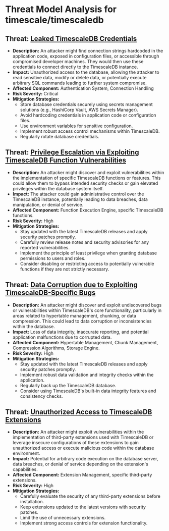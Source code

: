 # Threat Model Analysis for timescale/timescaledb

## Threat: [Leaked TimescaleDB Credentials](./threats/leaked_timescaledb_credentials.md)

*   **Description:** An attacker might find connection strings hardcoded in the application code, exposed in configuration files, or accessible through compromised developer machines. They would then use these credentials to connect directly to the TimescaleDB instance.
*   **Impact:** Unauthorized access to the database, allowing the attacker to read sensitive data, modify or delete data, or potentially execute arbitrary SQL commands leading to further system compromise.
*   **Affected Component:** Authentication System, Connection Handling
*   **Risk Severity:** Critical
*   **Mitigation Strategies:**
    *   Store database credentials securely using secrets management solutions (e.g., HashiCorp Vault, AWS Secrets Manager).
    *   Avoid hardcoding credentials in application code or configuration files.
    *   Use environment variables for sensitive configuration.
    *   Implement robust access control mechanisms within TimescaleDB.
    *   Regularly rotate database credentials.

## Threat: [Privilege Escalation via Exploiting TimescaleDB Function Vulnerabilities](./threats/privilege_escalation_via_exploiting_timescaledb_function_vulnerabilities.md)

*   **Description:** An attacker might discover and exploit vulnerabilities within the implementation of specific TimescaleDB functions or features. This could allow them to bypass intended security checks or gain elevated privileges within the database system itself.
*   **Impact:** The attacker could gain administrative control over the TimescaleDB instance, potentially leading to data breaches, data manipulation, or denial of service.
*   **Affected Component:** Function Execution Engine, specific TimescaleDB functions.
*   **Risk Severity:** High
*   **Mitigation Strategies:**
    *   Stay updated with the latest TimescaleDB releases and apply security patches promptly.
    *   Carefully review release notes and security advisories for any reported vulnerabilities.
    *   Implement the principle of least privilege when granting database permissions to users and roles.
    *   Consider disabling or restricting access to potentially vulnerable functions if they are not strictly necessary.

## Threat: [Data Corruption due to Exploiting TimescaleDB-Specific Bugs](./threats/data_corruption_due_to_exploiting_timescaledb-specific_bugs.md)

*   **Description:** An attacker might discover and exploit undiscovered bugs or vulnerabilities within TimescaleDB's core functionality, particularly in areas related to hypertable management, chunking, or data compression. This could lead to data corruption or inconsistencies within the database.
*   **Impact:** Loss of data integrity, inaccurate reporting, and potential application malfunctions due to corrupted data.
*   **Affected Component:** Hypertable Management, Chunk Management, Compression Algorithms, Storage Engine.
*   **Risk Severity:** High
*   **Mitigation Strategies:**
    *   Stay updated with the latest TimescaleDB releases and apply security patches promptly.
    *   Implement robust data validation and integrity checks within the application.
    *   Regularly back up the TimescaleDB database.
    *   Consider using TimescaleDB's built-in data integrity features and consistency checks.

## Threat: [Unauthorized Access to TimescaleDB Extensions](./threats/unauthorized_access_to_timescaledb_extensions.md)

*   **Description:** An attacker might exploit vulnerabilities within the implementation of third-party extensions used with TimescaleDB or leverage insecure configurations of these extensions to gain unauthorized access or execute malicious code within the database environment.
*   **Impact:** Potential for arbitrary code execution on the database server, data breaches, or denial of service depending on the extension's capabilities.
*   **Affected Component:** Extension Management, specific third-party extensions.
*   **Risk Severity:** High
*   **Mitigation Strategies:**
    *   Carefully evaluate the security of any third-party extensions before installation.
    *   Keep extensions updated to the latest versions with security patches.
    *   Limit the use of unnecessary extensions.
    *   Implement strong access controls for extension functionality.


